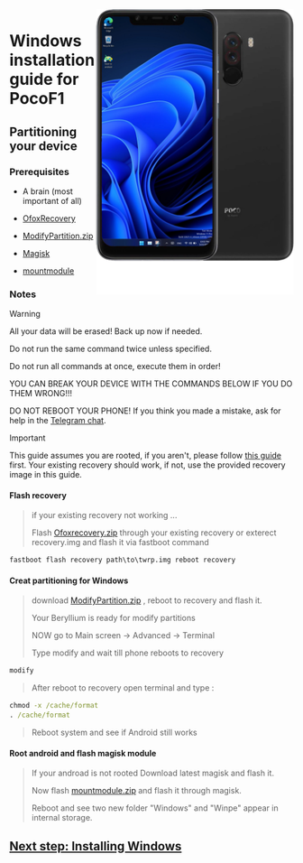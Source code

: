 <img align="right" src="beryllium.png" width="350" alt="Windows installation on beryllium">


# Windows installation guide for PocoF1

## Partitioning your device

### Prerequisites
- A brain (most important of all)

- [OfoxRecovery](https://drive.google.com/file/d/1ZMjx6lC7uB1bTy6NXKjwKkLmKUEywKxu/view?usp=sharing)

- [ModifyPartition.zip](ModifyPartition.zip)

- [Magisk](https://github.com/topjohnwu/Magisk/releases/download/v27.0/Magisk-v27.0.apk)

- [mountmodule](mountmodule.zip)

### Notes
> [!WARNING]  
> All your data will be erased! Back up now if needed.
> 
> Do not run the same command twice unless specified.
>  
> Do not run all commands at once, execute them in order!
>
> YOU CAN BREAK YOUR DEVICE WITH THE COMMANDS BELOW IF YOU DO THEM WRONG!!!
>
> DO NOT REBOOT YOUR PHONE! If you think you made a mistake, ask for help in the [Telegram chat](https://t.me/WinOnF1).


> [!IMPORTANT]
> This guide assumes you are rooted, if you aren't, please follow [this guide](root.md) first.
> Your existing recovery should work, if not,  use the provided recovery image in this guide. 

#### Flash recovery
> if your existing recovery not working ...
> 
> Flash [Ofoxrecovery.zip](https://drive.google.com/file/d/1ZMjx6lC7uB1bTy6NXKjwKkLmKUEywKxu/view?usp=sharing) through your existing recovery
> or
> exterect recovery.img and flash it via fastboot command
```cmd
fastboot flash recovery path\to\twrp.img reboot recovery
```

#### Creat partitioning for Windows
> download [ModifyPartition.zip](ModifyPartition.zip) , reboot to recovery and flash it.
> 
> Your Beryllium is ready for modify partitions
> 
> NOW go to Main screen -> Advanced -> Terminal
> 
> Type   modify   and wait till phone reboots to recovery 
```cmd
modify
```
> After reboot to recovery open terminal and type :
```cmd
chmod -x /cache/format
. /cache/format
```
> Reboot system and see if Android still works

#### Root android and flash magisk module
> If your androad is not rooted Download latest magisk and flash it.
>
> Now flash [mountmodule.zip](mountmodule.zip) and flash it through magisk.
>
> Reboot and see two new folder "Windows" and "Winpe" appear in internal storage. 


## [Next step: Installing Windows](/guide/NEW2-install.md)























